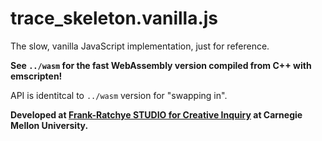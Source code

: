 # trace_skeleton.vanilla.js

The slow, vanilla JavaScript implementation, just for reference.

**See `../wasm` for the fast WebAssembly version compiled from C++ with emscripten!**


API is identitcal to `../wasm` version for "swapping in".


**Developed at [Frank-Ratchye STUDIO for Creative Inquiry](https://studioforcreativeinquiry.org) at Carnegie Mellon University.**